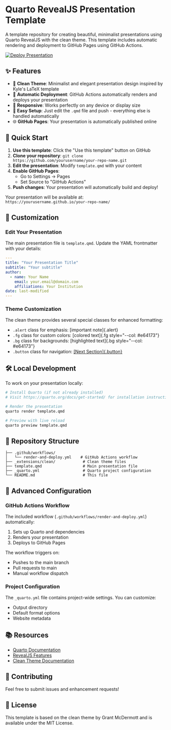 # Quarto RevealJS Presentation Template

A template repository for creating beautiful, minimalist presentations using Quarto RevealJS with the clean theme. This template includes automatic rendering and deployment to GitHub Pages using GitHub Actions.

[![Deploy Presentation](https://github.com/JacobKMcPherson/template_quarto_presentation/actions/workflows/render-and-deploy.yml/badge.svg)](https://github.com/JacobKMcPherson/template_quarto_presentation/actions/workflows/render-and-deploy.yml)

## ✨ Features

- 🎨 **Clean Theme**: Minimalist and elegant presentation design inspired by Kyle's LaTeX template
- 🚀 **Automatic Deployment**: GitHub Actions automatically renders and deploys your presentation
- 📱 **Responsive**: Works perfectly on any device or display size
- 🔧 **Easy Setup**: Just edit the `.qmd` file and push - everything else is handled automatically
- 🌐 **GitHub Pages**: Your presentation is automatically published online

## 🚀 Quick Start

1. **Use this template**: Click the "Use this template" button on GitHub
2. **Clone your repository**: `git clone https://github.com/yourusername/your-repo-name.git`
3. **Edit the presentation**: Modify `template.qmd` with your content
4. **Enable GitHub Pages**: 
   - Go to Settings → Pages
   - Set Source to "GitHub Actions"
5. **Push changes**: Your presentation will automatically build and deploy!

Your presentation will be available at: `https://yourusername.github.io/your-repo-name/`

## 📝 Customization

### Edit Your Presentation

The main presentation file is `template.qmd`. Update the YAML frontmatter with your details:

```yaml
---
title: "Your Presentation Title"
subtitle: "Your subtitle"
author:
  - name: Your Name
    email: your.email@domain.com
    affiliations: Your Institution
date: last-modified
---
```

### Theme Customization

The clean theme provides several special classes for enhanced formatting:

- `.alert` class for emphasis: [important note]{.alert}
- `.fg` class for custom colors: [colored text]{.fg style="--col: #e64173"}
- `.bg` class for backgrounds: [highlighted text]{.bg style="--col: #e64173"}
- `.button` class for navigation: [[Next Section]{.button}](#next)

## 🛠 Local Development

To work on your presentation locally:

```bash
# Install Quarto (if not already installed)
# Visit https://quarto.org/docs/get-started/ for installation instructions

# Render the presentation
quarto render template.qmd

# Preview with live reload
quarto preview template.qmd
```

## 📁 Repository Structure

```
├── .github/workflows/
│   └── render-and-deploy.yml    # GitHub Actions workflow
├── _extensions/clean/            # Clean theme files
├── template.qmd                  # Main presentation file
├── _quarto.yml                   # Quarto project configuration
└── README.md                     # This file
```

## 🔧 Advanced Configuration

### GitHub Actions Workflow

The included workflow (`.github/workflows/render-and-deploy.yml`) automatically:

1. Sets up Quarto and dependencies
2. Renders your presentation
3. Deploys to GitHub Pages

The workflow triggers on:
- Pushes to the main branch
- Pull requests to main
- Manual workflow dispatch

### Project Configuration

The `_quarto.yml` file contains project-wide settings. You can customize:

- Output directory
- Default format options
- Website metadata

## 📚 Resources

- [Quarto Documentation](https://quarto.org/docs/)
- [RevealJS Features](https://quarto.org/docs/presentations/revealjs/)
- [Clean Theme Documentation](https://github.com/grantmcdermott/quarto-revealjs-clean)

## 🤝 Contributing

Feel free to submit issues and enhancement requests!

## 📄 License

This template is based on the clean theme by Grant McDermott and is available under the MIT License.